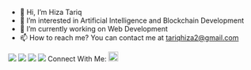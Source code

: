 - 👋 Hi, I’m Hiza Tariq
- 👀 I’m interested in Artificial Intelligence and Blockchain Development
- 🌱 I’m currently working on Web Development
- 📫 How to reach me?
You can contact me at tariqhiza2@gmail.com
<img src="https://github-readme-stats.vercel.app/api?username=HizaTariq&show_icons=true&theme=dark"/>
<img src="https://github-readme-stats.vercel.app/api/top-langs?username=HizaTariq&layout=compact"/>
<img src="https://github-readme-streak-stats.herokuapp.com/?user=HizaTariq"/>
<img src="https://github-readme-stats.vercel.app/api/pin/?username=HizaTariq&repo=COVID-Screening"/>
Connect With Me:
<a href="https://www.linkedin.com/in/hizatariq/">
<img height="20" width="20" src="https://cdn2.iconfinder.com/data/icons/social-icon-3/512/social_style_3_in-306.png"/>
</a>
<!---
HizaTariq/HizaTariq is a ✨ special ✨ repository because its `README.md` (this file) appears on your GitHub profile.
You can click the Preview link to take a look at your changes.
--->
